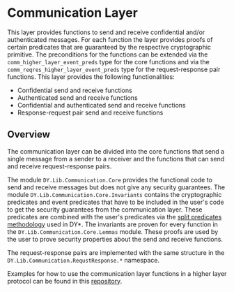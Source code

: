 # Communication Layer

This layer provides functions to send and receive confidential and/or
authenticated messages. For each function the layer provides proofs of certain
predicates that are guaranteed by the respective cryptographic primitive. The
preconditions for the functions can be extended via the
`comm_higher_layer_event_preds` type for the core functions and via the
`comm_reqres_higher_layer_event_preds` type for the request-response pair
functions. This layer provides the following functionalities:

- Confidential send and receive functions
- Authenticated send and receive functions
- Confidential and authenticated send and receive functions
- Response-request pair send and receive functions

## Overview

The communication layer can be divided into the core functions that send a
single message from a sender to a receiver and the functions that can send and
receive request-response pairs.

The module `DY.Lib.Communication.Core` provides the functional code to send and
receive messages but does not give any security guarantees. The module
`DY.Lib.Communication.Core.Invariants` contains the cryptographic predicates and
event predicates that have to be included in the user's code to get the security
guarantees from the communication layer. These predicates are combined with the
user's predicates via the [split predicates
methodology](../utils/DY.Lib.SplitFunction.fst) used in DY*. The invariants are
proven for every function in the `DY.Lib.Communication.Core.Lemmas` module.
These proofs are used by the user to prove security properties about the send
and receive functions.

The request-response pairs are implemented with the same structure in the
`DY.Lib.Communication.RequstResponse.*` namespace.

Examples for how to use the communication layer functions
in a higher layer protocol can be found in this [repository](https://github.com/fabian-hk/dolev-yao-star-communication-layer-examples).
